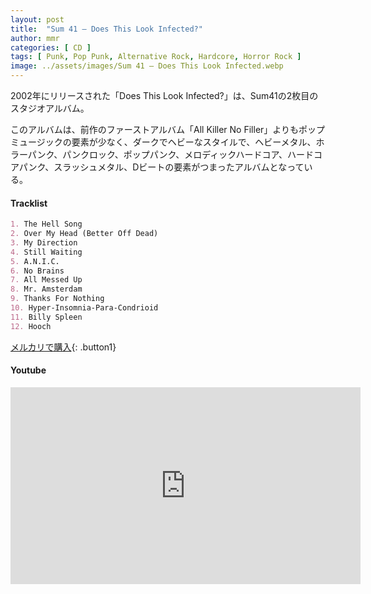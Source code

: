 ```yaml
---
layout: post
title:  "Sum 41 – Does This Look Infected?"
author: mmr
categories: [ CD ]
tags: [ Punk, Pop Punk, Alternative Rock, Hardcore, Horror Rock ]
image: ../assets/images/Sum 41 – Does This Look Infected.webp
---
```


2002年にリリースされた「Does This Look Infected?」は、Sum41の2枚目のスタジオアルバム。

このアルバムは、前作のファーストアルバム「All Killer No Filler」よりもポップミュージックの要素が少なく、ダークでヘビーなスタイルで、ヘビーメタル、ホラーパンク、パンクロック、ポップパンク、メロディックハードコア、ハードコアパンク、スラッシュメタル、Dビートの要素がつまったアルバムとなっている。

#### Tracklist
```md
1. The Hell Song
2. Over My Head (Better Off Dead)
3. My Direction
4. Still Waiting
5. A.N.I.C.
6. No Brains
7. All Messed Up
8. Mr. Amsterdam
9. Thanks For Nothing
10. Hyper-Insomnia-Para-Condrioid
11. Billy Spleen
12. Hooch
```

[メルカリで購入](https://jp.mercari.com/item/m40524992511?afid=6142608987){: .button1}

#### Youtube 
<iframe width="560" height="315" src="https://www.youtube.com/embed/qO-mSLxih-c?si=8CFdT8kN6vvHHVyt" title="YouTube video player" frameborder="0" allow="accelerometer; autoplay; clipboard-write; encrypted-media; gyroscope; picture-in-picture; web-share" referrerpolicy="strict-origin-when-cross-origin" allowfullscreen></iframe>